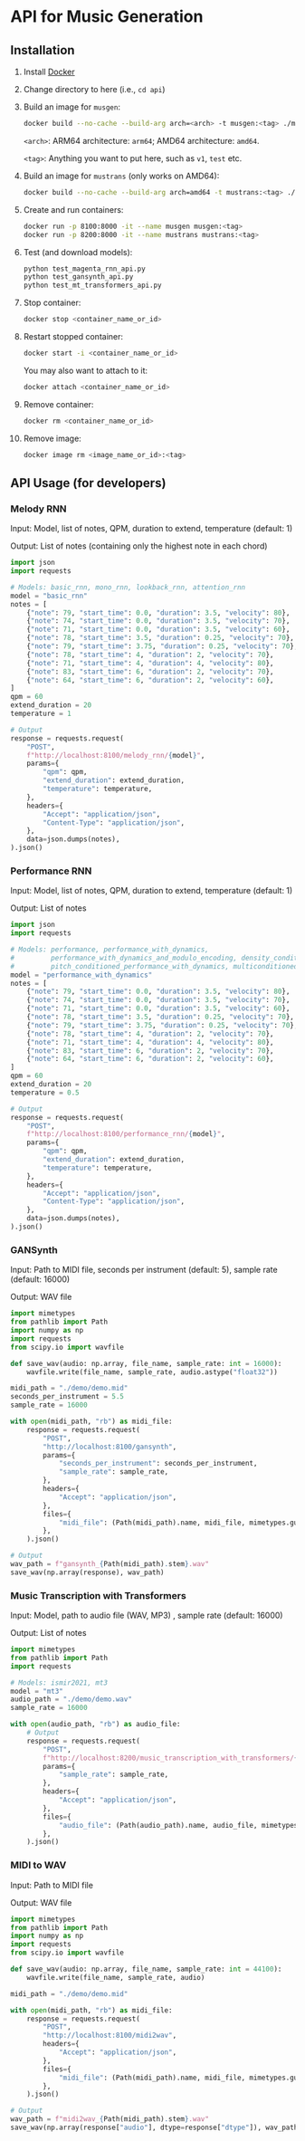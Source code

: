 # API for Music Generation

## Installation

1. Install [Docker](https://docs.docker.com/engine/install/)

2. Change directory to here (i.e., `cd api`)

3. Build an image for `musgen`:

   ```bash
   docker build --no-cache --build-arg arch=<arch> -t musgen:<tag> ./musgen
   ```

   `<arch>`: ARM64 architecture: `arm64`; AMD64 architecture: `amd64`.

   `<tag>`: Anything you want to put here, such as `v1`, `test` etc.

4. Build an image for `mustrans` (only works on AMD64):

   ```bash
   docker build --no-cache --build-arg arch=amd64 -t mustrans:<tag> ./mustrans
   ```

5. Create and run containers:

   ```bash
   docker run -p 8100:8000 -it --name musgen musgen:<tag>
   docker run -p 8200:8000 -it --name mustrans mustrans:<tag>
   ```

6. Test (and download models):

   ```bash
   python test_magenta_rnn_api.py
   python test_gansynth_api.py
   python test_mt_transformers_api.py
   ```

7. Stop container:

   ```bash
   docker stop <container_name_or_id>
   ```

8. Restart stopped container:

   ```bash
   docker start -i <container_name_or_id>
   ```

   You may also want to attach to it:

   ```bash
   docker attach <container_name_or_id>
   ```

9. Remove container:

   ```bash
   docker rm <container_name_or_id>
   ```

10. Remove image:

    ```bash
    docker image rm <image_name_or_id>:<tag>
    ```

## API Usage (for developers)

### Melody RNN

Input: Model, list of notes, QPM, duration to extend, temperature (default: 1)

Output: List of notes (containing only the highest note in each chord)

```python
import json
import requests

# Models: basic_rnn, mono_rnn, lookback_rnn, attention_rnn
model = "basic_rnn"
notes = [
    {"note": 79, "start_time": 0.0, "duration": 3.5, "velocity": 80},
    {"note": 74, "start_time": 0.0, "duration": 3.5, "velocity": 70},
    {"note": 71, "start_time": 0.0, "duration": 3.5, "velocity": 60},
    {"note": 78, "start_time": 3.5, "duration": 0.25, "velocity": 70},
    {"note": 79, "start_time": 3.75, "duration": 0.25, "velocity": 70},
    {"note": 78, "start_time": 4, "duration": 2, "velocity": 70},
    {"note": 71, "start_time": 4, "duration": 4, "velocity": 80},
    {"note": 83, "start_time": 6, "duration": 2, "velocity": 70},
    {"note": 64, "start_time": 6, "duration": 2, "velocity": 60},
]
qpm = 60
extend_duration = 20
temperature = 1

# Output
response = requests.request(
    "POST",
    f"http://localhost:8100/melody_rnn/{model}",
    params={
        "qpm": qpm,
        "extend_duration": extend_duration,
        "temperature": temperature,
    },
    headers={
        "Accept": "application/json",
        "Content-Type": "application/json",
    },
    data=json.dumps(notes),
).json()
```

### Performance RNN

Input: Model, list of notes, QPM, duration to extend, temperature (default: 1)

Output: List of notes

```python
import json
import requests

# Models: performance, performance_with_dynamics, 
#         performance_with_dynamics_and_modulo_encoding, density_conditioned_performance_with_dynamics, 
#         pitch_conditioned_performance_with_dynamics, multiconditioned_performance_with_dynamics
model = "performance_with_dynamics"
notes = [
    {"note": 79, "start_time": 0.0, "duration": 3.5, "velocity": 80},
    {"note": 74, "start_time": 0.0, "duration": 3.5, "velocity": 70},
    {"note": 71, "start_time": 0.0, "duration": 3.5, "velocity": 60},
    {"note": 78, "start_time": 3.5, "duration": 0.25, "velocity": 70},
    {"note": 79, "start_time": 3.75, "duration": 0.25, "velocity": 70},
    {"note": 78, "start_time": 4, "duration": 2, "velocity": 70},
    {"note": 71, "start_time": 4, "duration": 4, "velocity": 80},
    {"note": 83, "start_time": 6, "duration": 2, "velocity": 70},
    {"note": 64, "start_time": 6, "duration": 2, "velocity": 60},
]
qpm = 60
extend_duration = 20
temperature = 0.5

# Output
response = requests.request(
    "POST",
    f"http://localhost:8100/performance_rnn/{model}",
    params={
        "qpm": qpm,
        "extend_duration": extend_duration,
        "temperature": temperature,
    },
    headers={
        "Accept": "application/json",
        "Content-Type": "application/json",
    },
    data=json.dumps(notes),
).json()
```

### GANSynth

Input: Path to MIDI file, seconds per instrument (default: 5), sample rate (default: 16000)

Output: WAV file

```python
import mimetypes
from pathlib import Path
import numpy as np
import requests
from scipy.io import wavfile

def save_wav(audio: np.array, file_name, sample_rate: int = 16000):
    wavfile.write(file_name, sample_rate, audio.astype("float32"))

midi_path = "./demo/demo.mid"
seconds_per_instrument = 5.5
sample_rate = 16000

with open(midi_path, "rb") as midi_file:
    response = requests.request(
        "POST",
        "http://localhost:8100/gansynth",
        params={
            "seconds_per_instrument": seconds_per_instrument,
            "sample_rate": sample_rate,
        },
        headers={
            "Accept": "application/json",
        },
        files={
            "midi_file": (Path(midi_path).name, midi_file, mimetypes.guess_type(midi_path)[0]),
        },
    ).json()

# Output
wav_path = f"gansynth_{Path(midi_path).stem}.wav"
save_wav(np.array(response), wav_path)
```

### Music Transcription with Transformers

Input: Model, path to audio file (WAV, MP3) , sample rate (default: 16000)

Output: List of notes

```python
import mimetypes
from pathlib import Path
import requests

# Models: ismir2021, mt3
model = "mt3"
audio_path = "./demo/demo.wav"
sample_rate = 16000

with open(audio_path, "rb") as audio_file:
    # Output
    response = requests.request(
        "POST",
        f"http://localhost:8200/music_transcription_with_transformers/{model}",
        params={
            "sample_rate": sample_rate,
        },
        headers={
            "Accept": "application/json",
        },
        files={
            "audio_file": (Path(audio_path).name, audio_file, mimetypes.guess_type(audio_path)[0]),
        },
    ).json()
```

### MIDI to WAV

Input: Path to MIDI file

Output: WAV file

```python
import mimetypes
from pathlib import Path
import numpy as np
import requests
from scipy.io import wavfile

def save_wav(audio: np.array, file_name, sample_rate: int = 44100):
    wavfile.write(file_name, sample_rate, audio)

midi_path = "./demo/demo.mid"

with open(midi_path, "rb") as midi_file:
    response = requests.request(
        "POST",
        "http://localhost:8100/midi2wav",
        headers={
            "Accept": "application/json",
        },
        files={
            "midi_file": (Path(midi_path).name, midi_file, mimetypes.guess_type(midi_path)[0]),
        },
    ).json()

# Output
wav_path = f"midi2wav_{Path(midi_path).stem}.wav"
save_wav(np.array(response["audio"], dtype=response["dtype"]), wav_path, sample_rate=response["sample_rate"])
```
